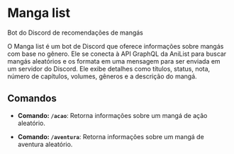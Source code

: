 # Manga list
Bot do Discord de recomendações de mangás

O Manga list é um bot de Discord que oferece informações sobre mangás com base no gênero. Ele se conecta à API GraphQL da AniList para buscar mangás aleatórios e os formata em uma mensagem para ser enviada em um servidor do Discord. Ele exibe detalhes como títulos, status, nota, número de capítulos, volumes, gêneros e a descrição do mangá.

## Comandos

- **Comando: `/acao`**: Retorna informações sobre um mangá de ação aleatório.

- **Comando: `/aventura`**: Retorna informações sobre um mangá de aventura aleatório.
